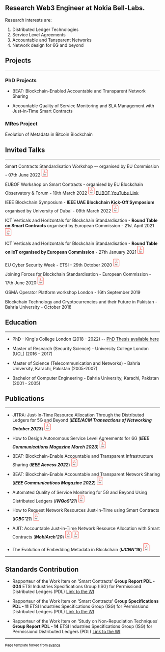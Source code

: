 
## Research Web3 Engineer at Nokia Bell-Labs.

Research interests are:
1) Distributed Ledger Technologies 
2) Service Level Agreements
3) Accountable and Tansparent Networks
3) Network design for 6G and beyond


## Projects 
---

### PhD Projects
- BEAT: Blockchain-Enabled Accountable and Transparent Network Sharing

- Accountable Quality of Service Monitoring and SLA Management with Just-in-Time Smart Contracts


### MRes Project
Evolution of Metadata in Bitcoin Blockchain




## Invited Talks
---

Smart Contracts Standardisation Workshop -- organised by EU Commission - 07th June 2022 <a href="//github.com/ToobaF/talks/raw/main/EUCommission0706.pdf" class="image fit"><img src="images/pdf.png" alt="Slides" width="20"></a>

EUBOF Workshop on Smart Contracts -  organised by EU Blockchain Observatory & Forum - 10th March 2022 <a href="//github.com/ToobaF/talks/raw/main/UEU-BOF.pdf" class="image fit"><img src="images/pdf.png" alt="Slides" width="20"></a> <a href="https://youtu.be/relp8dgbzqY"> EUBOF YouTube Link </a>  

IEEE Blockchain Symposium - **IEEE UAE Blockchain Kick-Off Symposium** organised by University of Dubai - 09th March 2022 <a href="//github.com/ToobaF/talks/raw/main/UAE_5GSummit.pdf" class="image fit"><img src="images/pdf.png" alt="Slides" width="20"></a>

ICT Verticals and Horizontals for Blockchain Standardisation - **Round Table on Smart Contracts** organised by European Commission - 21st April 2021 <a href="//github.com/ToobaF/talks/raw/main/IoT_EC_SC_RT.pdf" class="image fit"><img src="images/pdf.png" alt="Slides" width="20"></a>

ICT Verticals and Horizontals for Blockchain Standardisation - **Round Table on IoT organised by European Commission** - 27th January 2021 <a href="//github.com/ToobaF/talks/raw/main/IoT_EC.pdf" class="image fit"><img src="images/pdf.png" alt="Slides" width="20"></a>

EU Cyber Security Week - ETSI - 29th October 2020 <a href="//github.com/ToobaF/talks/raw/main/EU_cybersecurityweek.pdf" class="image fit"><img src="images/pdf.png" alt="Slides" width="20"></a>

 Joining Forces for Blockchain Standardisation - European Commission - 17th June 2020 <a href="//github.com/ToobaF/talks/raw/main/ec.pdf" class="image fit"><img src="images/pdf.png" alt="Slides" width="20"></a>

GSMA Operator Platform workshop London - 16th September 2019

Blockchain Technology and Cryptocurrencies and their Future in Pakistan - Bahria University - October 2018



## Education
---
- PhD - King's College London (2018 - 2022) --  <a href="https://kclpure.kcl.ac.uk/ws/portalfiles/portal/199281281/2023_Faisal_Tooba_1869756_ethesis.pdf"> PhD Thesis available here </a>  

- Master of Research (Security Science) - University College London (UCL) (2016 - 2017)

- Master of Science (Telecommunication and Networks) - Bahria University, Karachi, Pakistan (2005-2007)

- Bachelor of Computer Engineering - Bahria University, Karachi, Pakistan (2001 - 2005)


## Publications
---

- JITRA: Just-In-Time Resource Allocation Through the Distributed Ledgers for 5G and Beyond (***IEEE/ACM Transactions of Networking October 2023***)  <a href="//github.com/ToobaF/publications/raw/main/JITRA_Just-In-Time_Resource_Allocation_Through_the_Distributed_Ledgers_for_5G_and_Beyond.pdf" class="image fit"><img src="images/pdf.png" alt="SLA_SC" width="20"></a> 
- How to Design Autonomous Service Level Agreements for 6G (***IEEE Communications Magazine March 2023***)  <a href="//github.com/ToobaF/publications/raw/main/2204.03857.pdf" class="image fit"><img src="images/pdf.png" alt="SLA_SC" width="20"></a> 
- BEAT: Blockchain-Enable Accountable and Transparent Infrastructure Sharing (***IEEE Access 2022***)  <a href="//github.com/ToobaF/publications/raw/main/BEAT_Blockchain-Enabled_Accountable_and_Transparent_Infrastructure_Sharing_in_6G_and_Beyond.pdf" class="image fit"><img src="images/pdf.png" alt="BEAT" width="20"></a> 

- BEAT: Blockchain-Enable Accountable and Transparent Network Sharing (***IEEE Communications Magazine 2022***) <a href="//github.com/ToobaF/publications/raw/main/main_commag_rev.pdf" class="image fit"><img src="images/pdf.png" alt="BEAT" width="20"></a> 


- Automated Quality of Service Monitoring for 5G and Beyond Using Distributed Ledgers (***IWQoS'21***) <a href="//github.com/ToobaF/publications/raw/main/IWQoS-6.pdf" class="image fit"><img src="images/pdf.png" alt="Automated Quality of Service Monitoring for 5G and Beyond Using Distributed Ledgers" width="20"></a> 
<!-- - [AJIT: Accountable Just-in-Time Network Resource Allocation
with Smart Contracts](/pdf/AJIT.pdf) -->

<!-- - [The Evolution of Embedding Metadata in Blockchain](https://arxiv.org/abs/1806.06738)-->
- How to Request Network Resources Just-in-Time using Smart Contracts (***ICBC'21***) <a href="//github.com/ToobaF/publications/raw/main/How to Request Resources Just-in-Time with Smart Contracts.pdf" class="image fit"><img src="images/pdf.png" alt="The Evolution of Embedding Metadata in Blockchain" width="20"></a> 
  
- AJIT: Accountable Just-in-Time Network Resource Allocation with Smart Contracts (***MobiArch'20***) <a href="//github.com/ToobaF/publications/raw/main/AJIT.pdf" class="image fit"><img src="images/pdf.png" alt="Paper" width="20"></a> <a href="//github.com/ToobaF/talks/raw/main/MobiArch.pdf" class="image fit"><img src="images/pdf.png" alt="Slides" width="20"></a>

- The Evolution of Embedding Metadata in Blockchain  (***IJCNN'18***) <a href="https://arxiv.org/abs/1806.06738" class="image fit"><img src="images/pdf.png" alt="The Evolution of Embedding Metadata in Blockchain" width="20"></a> 
<!-- - [AJIT: Accountable Just-in-Time Network Resource Allocation
with Smart Contracts](/pdf/AJIT.pdf) -->



---

## Standards Contribution

- Rapporteur of the Work Item on 'Smart Contracts' **Group Report PDL - 004** ETSI Industries Specifications Group (ISG) for Permissiond Distributed Ledgers (PDL) <a href="https://portal.etsi.org/webapp/WorkProgram/Report_WorkItem.asp?WKI_ID=58907">Link to the WI</a>

- Rapporteur of the Work Item on 'Smart Contracts' **Group Specifications PDL - 11** ETSI Industries Specifications Group (ISG) for Permissiond Distributed Ledgers (PDL) <a href="https://portal.etsi.org/webapp/WorkProgram/Report_WorkItem.asp?WKI_ID=62584">Link to the WI</a>

- Rapporteur of the Work Item on 'Study on Non-Repudiation Techniques' **Group Report PDL - 14** ETSI Industries Specifications Group (ISG) for Permissiond Distributed Ledgers (PDL) <a href="https://portal.etsi.org/webapp/WorkProgram/Report_WorkItem.asp?WKI_ID=64281">Link to the WI</a>

---
<p style="font-size:11px">Page template forked from <a href="https://github.com/evanca/quick-portfolio">evanca</a></p>
<!-- Remove above link if you don't want to attibute -->
